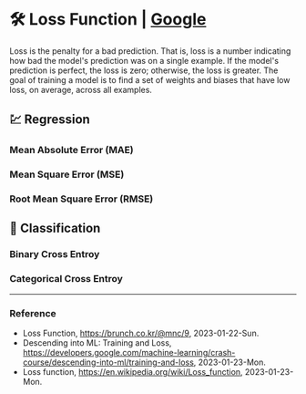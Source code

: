 # :hammer_and_wrench: Loss Function | [Google](https://developers.google.com/machine-learning/crash-course/descending-into-ml/training-and-loss)

Loss is the penalty for a bad prediction. That is, loss is a number indicating how bad the model's prediction was on a single example. If the model's prediction is perfect, the loss is zero; otherwise, the loss is greater. The goal of training a model is to find a set of weights and biases that have low loss, on average, across all examples.

## :chart: Regression

### Mean Absolute Error (MAE)

### Mean Square Error (MSE)

### Root Mean Square Error (RMSE)

## :bow_and_arrow: Classification

### Binary Cross Entroy

### Categorical Cross Entroy

---

### Reference
- Loss Function, https://brunch.co.kr/@mnc/9, 2023-01-22-Sun.
- Descending into ML: Training and Loss, https://developers.google.com/machine-learning/crash-course/descending-into-ml/training-and-loss, 2023-01-23-Mon.
- Loss function, https://en.wikipedia.org/wiki/Loss_function, 2023-01-23-Mon.

